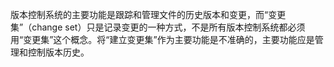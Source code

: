 版本控制系统的主要功能是跟踪和管理文件的历史版本和变更，而“变更集”（change set）只是记录变更的一种方式，不是所有版本控制系统都必须用“变更集”这个概念。将“建立变更集”作为主要功能是不准确的，主要功能应是管理和控制版本历史。